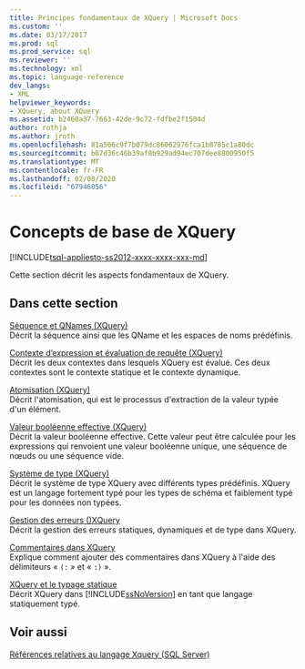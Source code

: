 ```yaml
---
title: Principes fondamentaux de XQuery | Microsoft Docs
ms.custom: ''
ms.date: 03/17/2017
ms.prod: sql
ms.prod_service: sql
ms.reviewer: ''
ms.technology: xml
ms.topic: language-reference
dev_langs:
- XML
helpviewer_keywords:
- XQuery, about XQuery
ms.assetid: b2460a37-7663-42de-9c72-fdfbe2f1504d
author: rothja
ms.author: jroth
ms.openlocfilehash: 81a506c9f7b079dc86062976fca1b8785c1a80dc
ms.sourcegitcommit: b87d36c46b39af8b929ad94ec707dee8800950f5
ms.translationtype: MT
ms.contentlocale: fr-FR
ms.lasthandoff: 02/08/2020
ms.locfileid: "67946056"
---
```

# <a name="xquery-basics"></a>Concepts de base de XQuery
[!INCLUDE[tsql-appliesto-ss2012-xxxx-xxxx-xxx-md](../includes/tsql-appliesto-ss2012-xxxx-xxxx-xxx-md.md)]

  Cette section décrit les aspects fondamentaux de XQuery.  
  
## <a name="in-this-section"></a>Dans cette section  
 [Séquence et QNames &#40;XQuery&#41;](../xquery/sequence-and-qnames-xquery.md)  
 Décrit la séquence ainsi que les QName et les espaces de noms prédéfinis.  
  
 [Contexte d’expression et évaluation de requête &#40;XQuery&#41;](../xquery/expression-context-and-query-evaluation-xquery.md)  
 Décrit les deux contextes dans lesquels XQuery est évalué. Ces deux contextes sont le contexte statique et le contexte dynamique.  
  
 [Atomisation &#40;XQuery&#41;](../xquery/atomization-xquery.md)  
 Décrit l'atomisation, qui est le processus d'extraction de la valeur typée d'un élément.  
  
 [Valeur booléenne effective &#40;XQuery&#41;](../xquery/effective-boolean-value-xquery.md)  
 Décrit la valeur booléenne effective. Cette valeur peut être calculée pour les expressions qui renvoient une valeur booléenne unique, une séquence de nœuds ou une séquence vide.  
  
 [Système de type &#40;XQuery&#41;](../xquery/type-system-xquery.md)  
 Décrit le système de type XQuery avec différents types prédéfinis. XQuery est un langage fortement typé pour les types de schéma et faiblement typé pour les données non typées.  
  
 [Gestion des erreurs &#40;&#41;XQuery](../xquery/error-handling-xquery.md)  
 Décrit la gestion des erreurs statiques, dynamiques et de type dans XQuery.  
  
 [Commentaires dans XQuery](../xquery/comments-in-xquery.md)  
 Explique comment ajouter des commentaires dans XQuery à l'aide des délimiteurs « `(:` » et « `:)` ».  
  
 [XQuery et le typage statique](../xquery/xquery-and-static-typing.md)  
 Décrit XQuery dans [!INCLUDE[ssNoVersion](../includes/ssnoversion-md.md)] en tant que langage statiquement typé.  
  
## <a name="see-also"></a>Voir aussi  
 [Références relatives au langage Xquery &#40;SQL Server&#41;](../xquery/xquery-language-reference-sql-server.md)  
  
  
